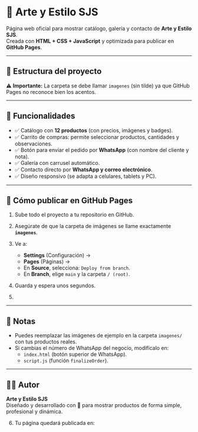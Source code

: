 # 🌟 Arte y Estilo SJS

Página web oficial para mostrar catálogo, galería y contacto de **Arte y Estilo SJS**.  
Creada con **HTML + CSS + JavaScript** y optimizada para publicar en **GitHub Pages**.  

---

## 🚀 Estructura del proyecto


⚠️ **Importante:** La carpeta se debe llamar `imagenes` (sin tilde) ya que GitHub Pages no reconoce bien los acentos.

---

## 🛒 Funcionalidades

- ✅ Catálogo con **12 productos** (con precios, imágenes y badges).
- ✅ Carrito de compras: permite seleccionar productos, cantidades y observaciones.
- ✅ Botón para enviar el pedido por **WhatsApp** (con nombre del cliente y nota).
- ✅ Galería con carrusel automático.
- ✅ Contacto directo por **WhatsApp y correo electrónico**.
- ✅ Diseño responsivo (se adapta a celulares, tablets y PC).

---

## 🔧 Cómo publicar en GitHub Pages

1. Sube todo el proyecto a tu repositorio en GitHub.
2. Asegúrate de que la carpeta de imágenes se llame exactamente **`imagenes`**.
3. Ve a:
   - **Settings** (Configuración) →  
   - **Pages** (Páginas) →  
   - En **Source**, selecciona: `Deploy from branch`.
   - En **Branch**, elige `main` y la carpeta `/ (root)`.
4. Guarda y espera unos segundos.

5. 
---

## 📌 Notas

- Puedes reemplazar las imágenes de ejemplo en la carpeta `imagenes/` con tus productos reales.
- Si cambias el número de WhatsApp del negocio, modifícalo en:
  - `index.html` (botón superior de WhatsApp).
  - `script.js` (función `finalizeOrder`).

---

## 👩‍🎨 Autor

**Arte y Estilo SJS**  
Diseñado y desarrollado con 💙 para mostrar productos de forma simple, profesional y dinámica.

6. Tu página quedará publicada en:

